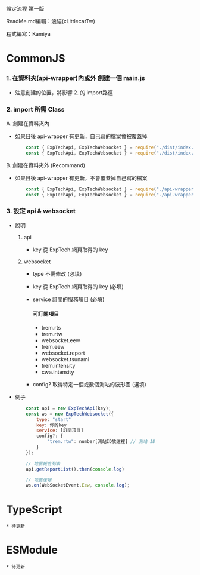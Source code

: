 #

設定流程 第一版

ReadMe.md編輯：浪貓(xLittlecatTw)

程式編寫：Kamiya

#

# CommonJS
### 1. 在資料夾(api-wrapper)內或外 創建一個 main.js
* 注意創建的位置，將影響 2. 的 import路徑

### 2. import 所需 Class

A. 創建在資料夾內 

* 如果日後 api-wrapper 有更新，自己寫的檔案會被覆蓋掉

    ```js
        const { ExpTechApi, ExpTechWebsocket } = require("./dist/index.js");
        const { ExpTechApi, ExpTechWebsocket } = require("./dist/index.min.js");
    ```

B. 創建在資料夾外 (Recommand) 

* 如果日後 api-wrapper 有更新，不會覆蓋掉自己寫的檔案

    ```js
        const { ExpTechApi, ExpTechWebsocket } = require("./api-wrapper/dist/index.js");
        const { ExpTechApi, ExpTechWebsocket } = require("./api-wrapper/dist/index.min.js");
    ```

### 3. 設定 api & websocket
        
* 說明
        
    1. api 
            
        * key 從 ExpTech 網頁取得的 key

    2. websocket
        *    type    不需修改  (必填)
        *    key     從 ExpTech 網頁取得的 key (必填)
        *    service 訂閱的服務項目 (必填)
             
                #### **可訂閱項目**
                *    trem.rts
                *    trem.rtw
                *    websocket.eew
                *    trem.eew
                *    websocket.report
                *    websocket.tsunami
                *    trem.intensity
                *    cwa.intensity
                
        *    config? 取得特定一個或數個測站的波形圖 (選填)

* 例子  
    ```js
        const api = new ExpTechApi(key);
        const ws = new ExpTechWebsocket({
            type: "start"
            key: 你的key
            service: [訂閱項目]
            config?: {
                "trem.rtw": number[測站ID放這裡] // 測站 ID
            }
        });

        // 地震報告列表
        api.getReportList().then(console.log)

        // 地震速報
        ws.on(WebSocketEvent.Eew, console.log);
    ```

# TypeScript
    * 待更新

# ESModule
    * 待更新